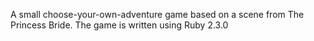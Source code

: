 A small choose-your-own-adventure game based on a scene from The Princess Bride.
The game is written using Ruby 2.3.0
